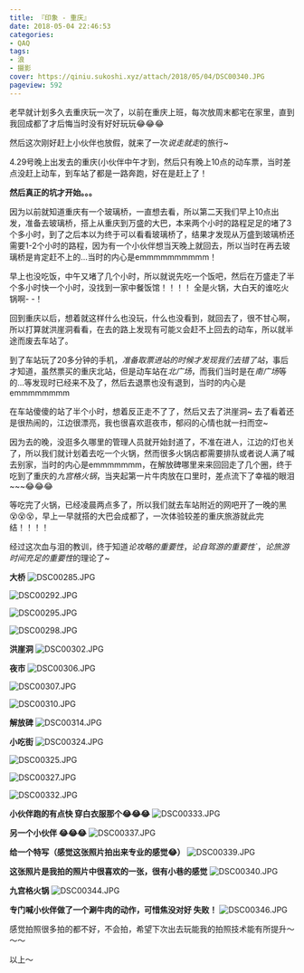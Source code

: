 ```yaml
---
title: 『印象 - 重庆』
date: 2018-05-04 22:46:53
categories:
- QAQ
tags:
- 浪
- 摄影
cover: https://qiniu.sukoshi.xyz/attach/2018/05/04/DSC00340.JPG
pageview: 592
---
```


老早就计划多久去重庆玩一次了，以前在重庆上班，每次放周末都宅在家里，直到我回成都了才后悔当时没有好好玩玩😂😂😂

然后这次刚好赶上小伙伴也放假，就来了一次*说走就走*的旅行~

4.29号晚上出发去的重庆(小伙伴中午才到，然后只有晚上10点的动车票，当时差点没赶上动车，到车站了都是一路奔跑，好在是赶上了！

**然后真正的坑才开始。。。**

因为以前就知道重庆有一个玻璃桥，一直想去看，所以第二天我们早上10点出发，准备去玻璃桥，搭上从重庆到万盛的大巴，本来两个小时的路程足足的堵了3个多小时，到了之后本以为终于可以看看玻璃桥了，结果才发现从万盛到玻璃桥还需要1-2个小时的路程，因为有一个小伙伴想当天晚上就回去，所以当时在再去玻璃桥是肯定赶不上的...当时的内心是emmmmmmmmmm！

早上也没吃饭，中午又堵了几个小时，所以就说先吃一个饭吧，然后在万盛走了半个多小时快一个小时，没找到一家中餐饭馆！！！！ 全是火锅，大白天的谁吃火锅啊- -！

回到重庆以后，想着就这样什么也没玩，什么也没看到，就回去了，很不甘心啊，所以打算就洪崖洞看看，在去的路上发现有可能`又`会赶不上回去的动车，所以就半途而废去车站了。

到了车站玩了20多分钟的手机，*准备取票进站的时候才发现我们去错了站*，事后才知道，虽然票买的重庆北站，但是动车站在*北广场*，而我们当时是在*南广场*等的...等发现时已经来不及了，然后去退票也没有退到，当时的内心是emmmmmmmm

在车站傻傻的站了半个小时，想着反正走不了了，然后又去了洪崖洞~ 去了看着还是很热闹的，江边很漂亮，我也很喜欢逛夜市，郁闷的心情也就一扫而空~

因为去的晚，没逛多久哪里的管理人员就开始封道了，不准在进人，江边的灯也关了，所以我们就计划着去吃一个火锅，然而很多火锅店都需要排队或者说人满了喊去别家，当时的内心是emmmmmmm，在解放碑哪里来来回回走了几个圈，终于吃到了重庆的*九宫格火锅*，当夹起第一片牛肉放在口里时，差点流下了幸福的眼泪~~~😂😂😂

等吃完了火锅，已经凌晨两点多了，所以我们就去车站附近的网吧开了一晚的黑😵😵😵，早上一早就搭的大巴会成都了，一次体验较差的重庆旅游就此完结！！！！

经过这次血与泪的教训，终于知道*论攻略的重要性*，*论自驾游的重要性`*，*论旅游时间充足的重要性*的理论了~

**大桥**
![DSC00285.JPG](https://qiniu.sukoshi.xyz/attach/2018/05/04/DSC00285.JPG)

![DSC00292.JPG](https://qiniu.sukoshi.xyz/attach/2018/05/04/DSC00292.JPG)

![DSC00295.JPG](https://qiniu.sukoshi.xyz/attach/2018/05/04/DSC00295.JPG)

![DSC00298.JPG](https://qiniu.sukoshi.xyz/attach/2018/05/04/DSC00298.JPG)

**洪崖洞**
![DSC00302.JPG](https://qiniu.sukoshi.xyz/attach/2018/05/04/DSC00302.JPG)

**夜市**
![DSC00306.JPG](https://qiniu.sukoshi.xyz/attach/2018/05/04/DSC00306.JPG)

![DSC00307.JPG](https://qiniu.sukoshi.xyz/attach/2018/05/04/DSC00307.JPG)

![DSC00310.JPG](https://qiniu.sukoshi.xyz/attach/2018/05/04/DSC00310.JPG)

**解放碑**
![DSC00314.JPG](https://qiniu.sukoshi.xyz/attach/2018/05/04/DSC00314.JPG)

**小吃街**
![DSC00324.JPG](https://qiniu.sukoshi.xyz/attach/2018/05/04/DSC00324.JPG)

![DSC00325.JPG](https://qiniu.sukoshi.xyz/attach/2018/05/04/DSC00325.JPG)

![DSC00327.JPG](https://qiniu.sukoshi.xyz/attach/2018/05/04/DSC00327.JPG)

![DSC00332.JPG](https://qiniu.sukoshi.xyz/attach/2018/05/04/DSC00332.JPG)

**小伙伴跑的有点快 穿白衣服那个😂😂😂**
![DSC00333.JPG](https://qiniu.sukoshi.xyz/attach/2018/05/04/DSC00333.JPG)

**另一个小伙伴 😂😂😂**
![DSC00337.JPG](https://qiniu.sukoshi.xyz/attach/2018/05/04/DSC00337.JPG)

**给一个特写（感觉这张照片拍出来专业的感觉😂）**
![DSC00339.JPG](https://qiniu.sukoshi.xyz/attach/2018/05/04/DSC00339.JPG)

**这张照片是我拍的照片中很喜欢的一张，很有小巷的感觉**
![DSC00340.JPG](https://qiniu.sukoshi.xyz/attach/2018/05/04/DSC00340.JPG)

**九宫格火锅**
![DSC00344.JPG](https://qiniu.sukoshi.xyz/attach/2018/05/04/DSC00344.JPG)

**专门喊小伙伴做了一个涮牛肉的动作，可惜焦没对好 失败！**
![DSC00346.JPG](https://qiniu.sukoshi.xyz/attach/2018/05/04/DSC00346.JPG)

感觉拍照很多拍的都不好，不会拍，希望下次出去玩能我的拍照技术能有所提升～～～

以上～




